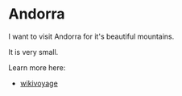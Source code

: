 # Andorra

I want to visit Andorra for it's beautiful mountains.

It is very small.

Learn more here:
 - [wikivoyage](https://en.wikivoyage.org/wiki/Andorra)

